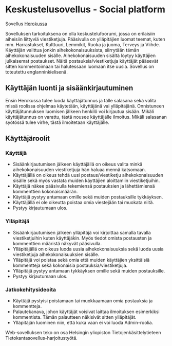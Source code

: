 # Keskustelusovellus - Social platform

Sovellus [Herokussa](https://tsoha-visitors1.herokuapp.com/login)

Sovelluksen tarkoituksena on olla keskustelufoorumi, jossa on erilaisiin aiheisiin liittyviä viestiketjuja. Pääsivulla on ylläpitäjien luomat teemat, kuten mm. Harrastukset, Kulttuuri, Lemmikit, Ruoka ja juoma, Terveys ja Viihde. Käyttäjän valittua jonkin aihekokonaisuuksista, siirrytään tämän aihekokonaisuuden sisälle. Aihekokonaisuuden sisältä löytyy käyttäjien julkaisemat postaukset. Näitä postauksia/viestiketjuja käyttäjät pääsevät sitten kommentoimaan tai halutessaan luomaan itse uusia.
Sovellus on toteutettu englanninkielisenä.

## Käyttäjän luonti ja sisäänkirjautuminen
Ensin Herokussa tulee luoda käyttäjätunnus ja tälle salasana sekä valita missä roolissa ohjelmaa käytetään, käyttäjänä vai ylläpitäjänä.
Onnistuneen käyttäjätunnuksen luomisen jälkeen henkilö voi kirjautua sisään.
Mikäli käyttäjätunnus on varattu, tästä nousee käyttäjälle ilmoitus. Mikäli salasanan syötössä tulee virhe, tästä ilmoitetaan käyttäjälle.

## Käyttäjäroolit
### Käyttäjä
- Sisäänkirjautumisen jälkeen käyttäjällä on oikeus valita minkä aihekokonaisuuden viestiketjuja hän haluaa mennä katsomaan.
- Käyttäjällä on oikeus tehdä uusi postaus/viestiketju aihekokonaisuuden sisälle sekä myös vastata muiden käyttäjien aloittamiin viestiketjuihin.
- Käyttäjä näkee pääsivulla tekemiensä postauksien ja lähettämiensä kommenttien kokonaismäärän.
- Käyttäjä pystyy antamaan omille sekä muiden postauksille tykkäyksen.
- Käyttäjällä ei ole oikeutta poistaa omia viestejään tai muokata niitä.
- Pystyy kirjautumaan ulos.

### Ylläpitäjä
- Sisäänkirjautumisen jälkeen ylläpitäjä voi kirjoittaa samalla tavalla viestiketjuihin kuten käyttäjäkin. Myös tiedot omista postausten ja kommenttien määristä näkyvät pääsivulla.
- Ylläpitäjällä on oikeus luoda uusia aihekokonaisuuksia sekä luoda uusia viestiketjuja aihekokonaisuuksien sisälle.
- Ylläpitäjä voi poistaa sekä omia että muiden käyttäjien yksittäisiä kommentteja sekä kokonaisia postauksia/viestiketjuja.
- Ylläpitäjä pystyy antamaan tykkäyksen omille sekä muiden postauksille.
- Pystyy kirjautumaan ulos.

### Jatkokehitysideoita
- Käyttäjä pystyisi poistamaan tai muokkaamaan omia postauksia ja kommentteja.
- Palautekanava, johon käyttäjät voisivat laittaa ilmoituksen esimerkiksi kommentista. Tämän palautteen näkisivät sitten ylläpitäjät.
- Ylläpitäjän luominen niin, että kuka vaan ei voi luoda Admin-roolia.


Web-sovelluksen teko on osa Helsingin yliopiston Tietojenkäsittelytieteen Tietokantasovellus-harjoitustyötä.

